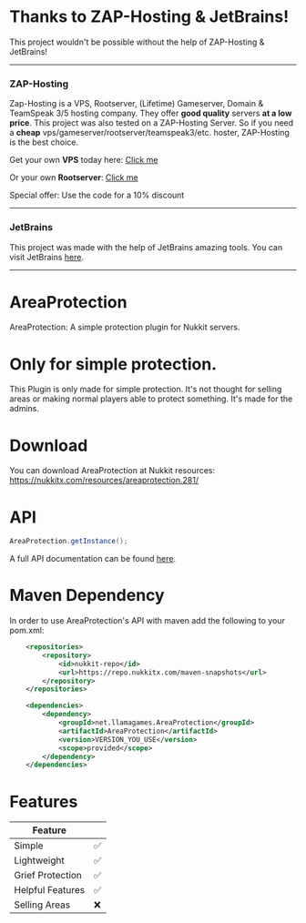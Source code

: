 # Thanks to ZAP-Hosting & JetBrains!
This project wouldn't be possible without the help of ZAP-Hosting & JetBrains!
***
### ZAP-Hosting
Zap-Hosting is a VPS, Rootserver, (Lifetime) Gameserver, Domain & TeamSpeak 3/5 hosting company. They offer **good quality** servers **at a low price**. This project was also tested on a ZAP-Hosting Server. So if you need a **cheap** vps/gameserver/rootserver/teamspeak3/etc. hoster, ZAP-Hosting is the best choice.

Get your own **VPS** today here: [Click me](https://zap-hosting.com/schdowvps)

Or your own **Rootserver**: [Click me](https://zap-hosting.com/schdowrootserver)

Special offer:
Use the code for a 10% discount
***
### JetBrains
This project was made with the help of JetBrains amazing tools. You can visit JetBrains [here](https://www.jetbrains.com/).
***

# AreaProtection
AreaProtection: A simple protection plugin for Nukkit servers.

# Only for simple protection.
This Plugin is only made for simple protection. It's not thought for selling areas or making normal players able to protect something.
It's made for the admins.

# Download
You can download AreaProtection at Nukkit resources: https://nukkitx.com/resources/areaprotection.281/

# API
```java
AreaProtection.getInstance();
```
A full API documentation can be found [here](https://github.com/SchdowNVIDIA/AreaProtection/wiki/API).

# Maven Dependency
In order to use AreaProtection's API with maven add the following to your pom.xml:

```xml
    <repositories>
        <repository>
            <id>nukkit-repo</id>
            <url>https://repo.nukkitx.com/maven-snapshots</url>
        </repository>
    </repositories>
```
```xml
    <dependencies>
        <dependency>
            <groupId>net.llamagames.AreaProtection</groupId>
            <artifactId>AreaProtection</artifactId>
            <version>VERSION_YOU_USE</version>
            <scope>provided</scope>
        </dependency>
    </dependencies>
```
# Features
| Feature          |   |
|------------------|---|
| Simple           | ✅ |
| Lightweight      | ✅ |
| Grief Protection | ✅ |
| Helpful Features | ✅ |
| Selling Areas    | ❌ |
